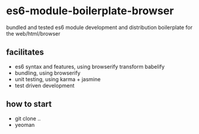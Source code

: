 # es6-module-boilerplate-browser
bundled and tested es6 module development and distribution boilerplate for the web/html/browser

## facilitates
- es6 syntax and features, using browserify transform babelify
- bundling, using browserify
- unit testing, using karma + jasmine
- test driven development

## how to start
- git clone ..
- yeoman